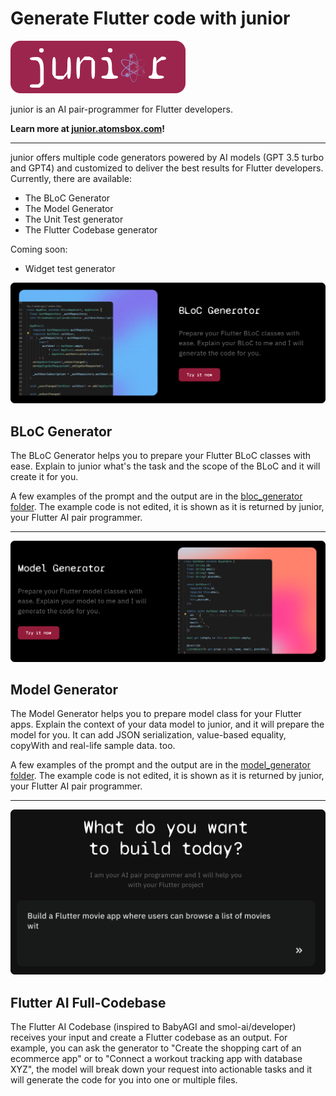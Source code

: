 # Generate Flutter code with junior

<p align="left">
  <a href="https://junior.atomsbox.com">
    <img src="images/junior-logo-with-bg-2.png" alt="junior by atomsbox"/>
  </a>
</p>

junior is an AI pair-programmer for Flutter developers. 

**Learn more at [junior.atomsbox.com](https://junior.atomsbox.com)!**

---

junior offers multiple code generators powered by AI models (GPT 3.5 turbo and GPT4) and customized to deliver the best results for Flutter developers. Currently, there are available:
- The BLoC Generator
- The Model Generator
- The Unit Test generator
- The Flutter Codebase generator

Coming soon:
- Widget test generator

![bloc-generator](images/bloc-generator.png)
## BLoC Generator
The BLoC Generator helps you to prepare your Flutter BLoC classes with ease. Explain to junior what's the task and the scope of the BLoC and it will create it for you. 

A few examples of the prompt and the output are in the [bloc_generator folder](bloc_generator). The example code is not edited, it is shown as it is returned by junior, your Flutter AI pair programmer.


---

![model-generator](images/model-generator.png)
## Model Generator
The Model Generator helps you to prepare model class for your Flutter apps. Explain the context of your data model to junior, and it will prepare the model for you. It can add JSON serialization, value-based equality, copyWith and real-life sample data. too. 

A few examples of the prompt and the output are in the [model_generator folder](model_generator). The example code is not edited, it is shown as it is returned by junior, your Flutter AI pair programmer.

---

![flutter-agi](images/flutter-agi.png)
## Flutter AI Full-Codebase
The Flutter AI Codebase (inspired to BabyAGI and smol-ai/developer) receives your input and create a Flutter codebase as an output. For example, you can ask the generator to "Create the shopping cart of an ecommerce app" or to "Connect a workout tracking app with database XYZ", the model will break down your request into actionable tasks and it will generate the code for you into one or multiple files. 

